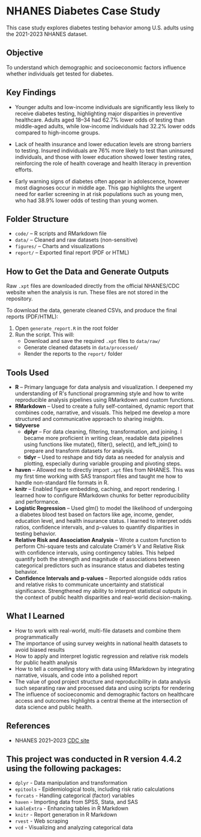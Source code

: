# NHANES Diabetes Case Study
This case study explores diabetes testing behavior among U.S. adults using the 2021-2023 NHANES dataset.

##  Objective
To understand which demographic and socioeconomic factors influence whether individuals get tested for diabetes.

## Key Findings
- Younger adults and low-income individuals are significantly less likely to receive diabetes testing, highlighting major disparities in preventive healthcare. Adults aged 18–34 had 62.7% lower odds of testing than middle-aged adults, while low-income individuals had 32.2% lower odds compared to high-income groups.

- Lack of health insurance and lower education levels are strong barriers to testing. Insured individuals are 76% more likely to test than uninsured individuals, and those with lower education showed lower testing rates, reinforcing the role of health coverage and health literacy in prevention efforts.

- Early warning signs of diabetes often appear in adolescence, however most diagnoses occur in middle age. This gap highlights the urgent need for earlier screening in at risk populations such as young men, who had 38.9% lower odds of testing than young women.

## Folder Structure
- `code/` – R scripts and RMarkdown file
- `data/` – Cleaned and raw datasets (non-sensitive)
- `figures/` – Charts and visualizations
- `report/` – Exported final report (PDF or HTML)

## How to Get the Data and Generate Outputs
Raw `.xpt` files are downloaded directly from the official NHANES/CDC website when the analysis is run. These files are not stored in the repository.

To download the data, generate cleaned CSVs, and produce the final reports (PDF/HTML):

1. Open `generate_report.R` in the root folder
2. Run the script. This will:
   - Download and save the required `.xpt` files to `data/raw/`
   - Generate cleaned datasets in `data/processed/`
   - Render the reports to the `report/` folder

## Tools Used
- **R** – Primary language for data analysis and visualization. I deepened my understanding of R's functional programming style and how to write reproducible analysis pipelines using RMarkdown and custom functions.
- **RMarkdown** – Used to create a fully self-contained, dynamic report that combines code, narrative, and visuals. This helped me develop a more structured and communicative approach to sharing insights.
- **tidyverse**
  - **dplyr** – For data cleaning, filtering, transformation, and joining. I became more proficient in writing clean, readable data pipelines using functions like mutate(), filter(), select(), and left_join() to prepare and transform datasets for analysis.
  - **tidyr** – Used to reshape and tidy data as needed for analysis and plotting, especially during variable grouping and pivoting steps.
- **haven** – Allowed me to directly import `.xpt` files from NHANES. This was my first time working with SAS transport files and taught me how to handle non-standard file formats in R.
- **knitr** – Enabled figure embedding, caching, and report rendering. I learned how to configure RMarkdown chunks for better reproducibility and performance.
- **Logistic Regression** – Used glm() to model the likelihood of undergoing a diabetes blood test based on factors like age, income, gender, education level, and health insurance status. I learned to interpret odds ratios, confidence intervals, and p-values to quantify disparities in testing behavior.
- **Relative Risk and Association Analysis** – Wrote a custom function to perform Chi-square tests and calculate Cramér’s V and Relative Risk with confidence intervals, using contingency tables. This helped quantify both the strength and magnitude of associations between categorical predictors such as insurance status and diabetes testing behavior.
- **Confidence Intervals and p-values** – Reported alongside odds ratios and relative risks to communicate uncertainty and statistical significance. Strengthened my ability to interpret statistical outputs in the context of public health disparities and real-world decision-making.

## What I Learned
- How to work with real-world, multi-file datasets and combine them programmatically
- The importance of using survey weights in national health datasets to avoid biased results
- How to apply and interpret logistic regression and relative risk models for public health analysis
- How to tell a compelling story with data using RMarkdown by integrating narrative, visuals, and code into a polished report
- The value of good project structure and reproducibility in data analysis such separating raw and processed data and using scripts for rendering
- The influence of socioeconomic and demographic factors on healthcare access and outcomes highlights a central theme at the intersection of data science and public health.

## References
- NHANES 2021–2023 [CDC site](https://wwwn.cdc.gov/nchs/nhanes/continuousnhanes/default.aspx?Cycle=2021-2023)

## This project was conducted in R version 4.4.2 using the following packages:

- `dplyr` - Data manipulation and transformation
- `epitools` - Epidemiological tools, including risk ratio calculations
- `forcats` - Handling categorical (factor) variables
- `haven` - Importing data from SPSS, Stata, and SAS
- `kableExtra` - Enhancing tables in R Markdown
- `knitr` - Report generation in R Markdown
- `rvest` - Web scraping
- `vcd` - Visualizing and analyzing categorical data

